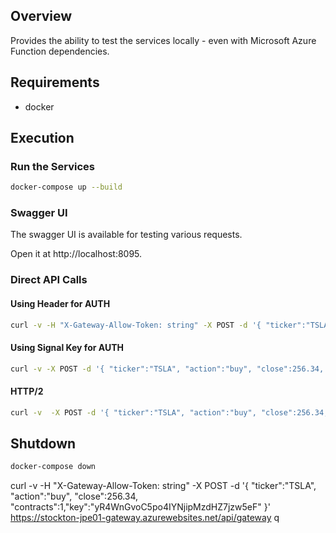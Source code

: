 ## Overview

Provides the ability to test the services locally - even with Microsoft Azure Function dependencies. 

## Requirements

* docker

## Execution

### Run the Services
```bash
docker-compose up --build
```

### Swagger UI 

The swagger UI is available for testing various requests. 

Open it at http://localhost:8095.

### Direct API Calls

#### Using Header for AUTH
```bash
curl -v -H "X-Gateway-Allow-Token: string" -X POST -d '{ "ticker":"TSLA", "action":"buy", "close":256.34, "contracts":1 }' http://localhost:8098/api/gateway
```

#### Using Signal Key for AUTH
```bash
curl -v -X POST -d '{ "ticker":"TSLA", "action":"buy", "close":256.34, "contracts":1, "key":"string" }' http://localhost:8098/api/gateway
```

#### HTTP/2
```bash
curl -v  -X POST -d '{ "ticker":"TSLA", "action":"buy", "close":256.34, "contracts":1, "key":"string", "notes":"N/A" }' --http2 http://localhost:8098/api/gateway
```

## Shutdown

```bash
docker-compose down
```

curl -v -H "X-Gateway-Allow-Token: string" -X POST -d '{ "ticker":"TSLA", "action":"buy", "close":256.34, "contracts":1,"key":"yR4WnGvoC5po4IYNjipMzdHZ7jzw5eF" }' https://stockton-jpe01-gateway.azurewebsites.net/api/gateway
q